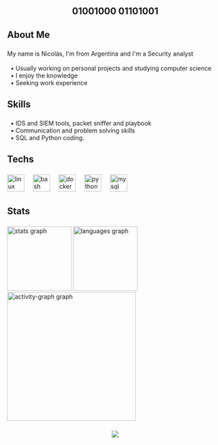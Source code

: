 <h2 align="center">01001000 01101001</h2>

###

<h2 align="left">About Me</h2>

###

<p align="left">My name is Nicolás, I'm from Argentina and I'm a Security analyst<br><br>‎ ‎ • Usually working on personal projects and studying computer science<br>‎ ‎ • I enjoy the knowledge<br>‎ ‎ • Seeking work experience</p>

###

<h2 align="left">Skills</h2>

###

<p align="left">‎ ‎ • IDS and SIEM tools, packet sniffer and playbook<br>‎ ‎ • Communication and problem solving skills<br>‎ ‎ • SQL and Python coding.</p>

###

<h2 align="left">Techs</h2>

###

<div align="left">
  <img src="https://cdn.jsdelivr.net/gh/devicons/devicon/icons/linux/linux-original.svg" height="40" alt="linux logo"  />
  <img width="12" />
  <img src="https://cdn.jsdelivr.net/gh/devicons/devicon/icons/bash/bash-original.svg" height="40" alt="bash logo"  />
  <img width="12" />
  <img src="https://cdn.jsdelivr.net/gh/devicons/devicon/icons/docker/docker-original.svg" height="40" alt="docker logo"  />
  <img width="12" />
  <img src="https://cdn.jsdelivr.net/gh/devicons/devicon/icons/python/python-original.svg" height="40" alt="python logo"  />
  <img width="12" />
  <img src="https://cdn.jsdelivr.net/gh/devicons/devicon/icons/mysql/mysql-original.svg" height="40" alt="mysql logo"  />
</div>

###

<h2 align="left">Stats</h2>

###

<div align="left">
  <img src="https://github-readme-stats.vercel.app/api?username=NicoManci&hide_title=true&hide_rank=false&show_icons=true&include_all_commits=true&count_private=true&disable_animations=false&theme=blueberry&locale=en&hide_border=true&order=1" height="150" alt="stats graph"  />
  <img src="https://github-readme-stats.vercel.app/api/top-langs?username=NicoManci&locale=en&hide_title=false&layout=compact&card_width=320&langs_count=5&theme=blueberry&hide_border=true&order=2" height="150" alt="languages graph"  />
  <img src="https://github-readme-activity-graph.vercel.app/graph?username=NicoManci&radius=16&theme=tokyo-night&area=true&order=5&hide_border=true&hide_title=true" height="300" alt="activity-graph graph"  />
</div>

###

<div align="center">
  <img src="https://visitor-badge.laobi.icu/badge?page_id=NicoManci.NicoManci&right_color=royalblue"  />
</div>

###

<p align="center"></p>

###
